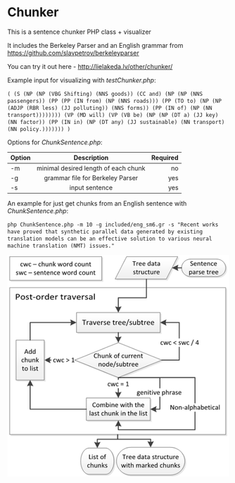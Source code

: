Chunker
===================================
This is a sentence chunker PHP class + visualizer

It includes the Berkeley Parser and an English grammar from https://github.com/slavpetrov/berkeleyparser

You can try it out here - http://lielakeda.lv/other/chunker/

Example input for visualizing with _testChunker.php_:

	( (S (NP (NP (VBG Shifting) (NNS goods)) (CC and) (NP (NP (NNS passengers)) (PP (PP (IN from) (NP (NNS roads))) (PP (TO to) (NP (NP (ADJP (RBR less) (JJ polluting)) (NNS forms)) (PP (IN of) (NP (NN transport)))))))) (VP (MD will) (VP (VB be) (NP (NP (DT a) (JJ key) (NN factor)) (PP (IN in) (NP (DT any) (JJ sustainable) (NN transport) (NN policy.))))))) )

	
Options for _ChunkSentence.php_:

| Option | Description                          | Required |
| ------ |:------------------------------------:| --------:|
| -m     | minimal desired length of each chunk | no       |
| -g     | grammar file for Berkeley Parser     | yes      |
| -s     | input sentence                       | yes      |
	
An example for just get chunks from an English sentence with _ChunkSentence.php_:

```shell
php ChunkSentence.php -m 10 -g included/eng_sm6.gr -s "Recent works have proved that synthetic parallel data generated by existing translation models can be an effective solution to various neural machine translation (NMT) issues."
```	

![N|Solid](https://github.com/M4t1ss/chunker/blob/master/included/chunking.png?raw=true)